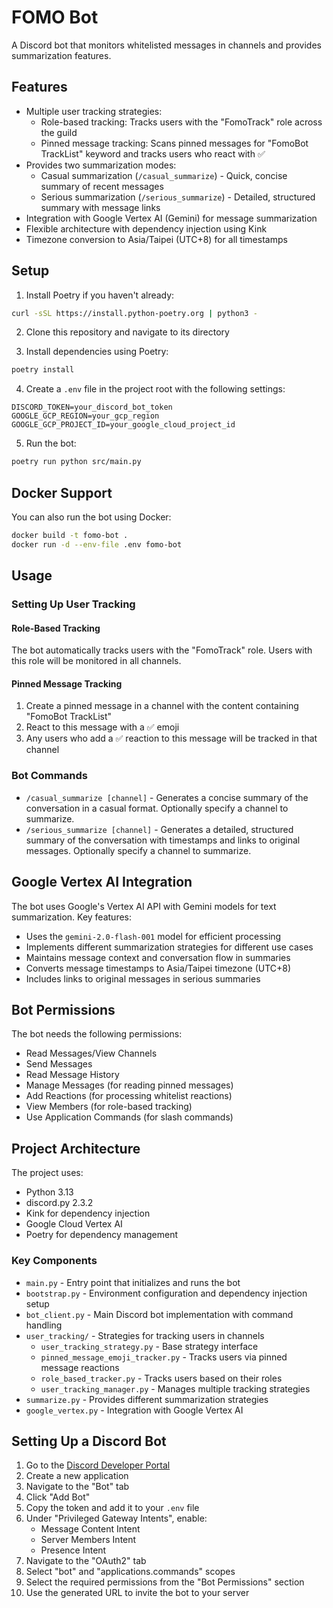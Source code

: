 # FOMO Bot

A Discord bot that monitors whitelisted messages in channels and provides summarization features.

## Features

- Multiple user tracking strategies:
  - Role-based tracking: Tracks users with the "FomoTrack" role across the guild
  - Pinned message tracking: Scans pinned messages for "FomoBot TrackList" keyword and tracks users who react with ✅
- Provides two summarization modes:
  - Casual summarization (`/casual_summarize`) - Quick, concise summary of recent messages
  - Serious summarization (`/serious_summarize`) - Detailed, structured summary with message links
- Integration with Google Vertex AI (Gemini) for message summarization
- Flexible architecture with dependency injection using Kink
- Timezone conversion to Asia/Taipei (UTC+8) for all timestamps

## Setup

1. Install Poetry if you haven't already:
```bash
curl -sSL https://install.python-poetry.org | python3 -
```

2. Clone this repository and navigate to its directory

3. Install dependencies using Poetry:
```bash
poetry install
```

4. Create a `.env` file in the project root with the following settings:
```
DISCORD_TOKEN=your_discord_bot_token
GOOGLE_GCP_REGION=your_gcp_region
GOOGLE_GCP_PROJECT_ID=your_google_cloud_project_id
```

5. Run the bot:
```bash
poetry run python src/main.py
```

## Docker Support

You can also run the bot using Docker:

```bash
docker build -t fomo-bot .
docker run -d --env-file .env fomo-bot
```

## Usage

### Setting Up User Tracking

#### Role-Based Tracking
The bot automatically tracks users with the "FomoTrack" role. Users with this role will be monitored in all channels.

#### Pinned Message Tracking
1. Create a pinned message in a channel with the content containing "FomoBot TrackList"
2. React to this message with a ✅ emoji
3. Any users who add a ✅ reaction to this message will be tracked in that channel

### Bot Commands

- `/casual_summarize [channel]` - Generates a concise summary of the conversation in a casual format. Optionally specify a channel to summarize.
- `/serious_summarize [channel]` - Generates a detailed, structured summary of the conversation with timestamps and links to original messages. Optionally specify a channel to summarize.

## Google Vertex AI Integration

The bot uses Google's Vertex AI API with Gemini models for text summarization. Key features:

- Uses the `gemini-2.0-flash-001` model for efficient processing
- Implements different summarization strategies for different use cases
- Maintains message context and conversation flow in summaries
- Converts message timestamps to Asia/Taipei timezone (UTC+8)
- Includes links to original messages in serious summaries

## Bot Permissions

The bot needs the following permissions:
- Read Messages/View Channels
- Send Messages
- Read Message History
- Manage Messages (for reading pinned messages)
- Add Reactions (for processing whitelist reactions)
- View Members (for role-based tracking)
- Use Application Commands (for slash commands)

## Project Architecture

The project uses:
- Python 3.13
- discord.py 2.3.2
- Kink for dependency injection
- Google Cloud Vertex AI
- Poetry for dependency management

### Key Components

- `main.py` - Entry point that initializes and runs the bot
- `bootstrap.py` - Environment configuration and dependency injection setup
- `bot_client.py` - Main Discord bot implementation with command handling
- `user_tracking/` - Strategies for tracking users in channels
  - `user_tracking_strategy.py` - Base strategy interface
  - `pinned_message_emoji_tracker.py` - Tracks users via pinned message reactions
  - `role_based_tracker.py` - Tracks users based on their roles
  - `user_tracking_manager.py` - Manages multiple tracking strategies
- `summarize.py` - Provides different summarization strategies
- `google_vertex.py` - Integration with Google Vertex AI

## Setting Up a Discord Bot

1. Go to the [Discord Developer Portal](https://discord.com/developers/applications)
2. Create a new application
3. Navigate to the "Bot" tab
4. Click "Add Bot"
5. Copy the token and add it to your `.env` file
6. Under "Privileged Gateway Intents", enable:
   - Message Content Intent
   - Server Members Intent
   - Presence Intent
7. Navigate to the "OAuth2" tab
8. Select "bot" and "applications.commands" scopes
9. Select the required permissions from the "Bot Permissions" section
10. Use the generated URL to invite the bot to your server 
